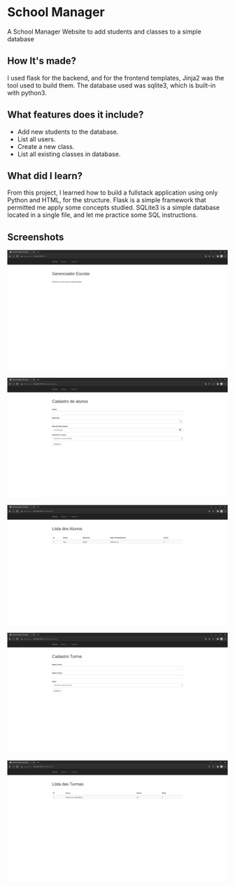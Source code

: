 # School Manager
A School Manager Website to add students and classes to a simple database

## How It's made?
I used flask for the backend, and for the frontend templates, Jinja2 was the tool used to build them.
The database used was sqlite3, which is built-in with python3.

## What features does it include?
* Add new students to the database.
* List all users.
* Create a new class.
* List all existing classes in database.

## What did I learn?
From this project, I learned how to build a fullstack application using only Python and HTML, for the structure. Flask is a simple framework that permitted me apply some concepts studied.
SQLite3 is a simple database located in a single file, and let me practice some SQL instructions.

## Screenshots
!["Landing page"](/screenshots/home.png "Home")

!["Add a student to the database"](/screenshots/cadastroAlunos.png "Add a student to the database")


!["List all the students"](/screenshots/listaAlunos.png "List all the students")


!["Add a class to the database"](/screenshots/cadastroTurma.png "Add a class to the database")


!["List all classes"](/screenshots/listaTurmas.png "List all classes")
